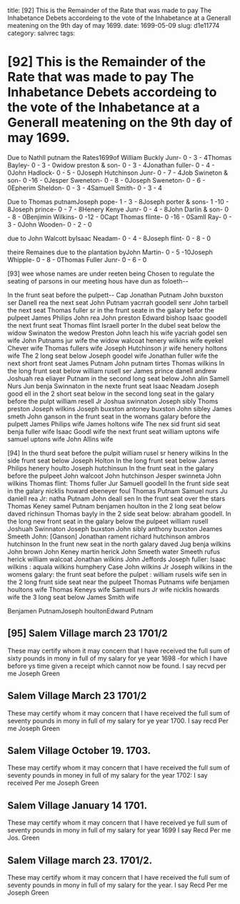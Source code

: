 title: [92] This is the Remainder of the Rate that was made to pay The Inhabetance Debets accordeing to the vote of the Inhabetance at a Generall meatening on the 9th day of may 1699.
date: 1699-05-09
slug: d1e11774
category: salvrec
tags: 


<div markdown class="doc" id="d1e11774">


# [92] This is the Remainder of the Rate that was made to pay The Inhabetance Debets accordeing to the vote of the Inhabetance at a Generall meatening on the 9th day of may 1699.

Due to Nathll putnam the Rates1699of William Buckly Junr- 0 - 3 - 4Thomas Bayley- 0 - 3 - 0widow preston & son- 0 - 3 - 4Jonathan fuller- 0 - 4 - 0John Hadlock- 0 - 5 - 0Joseph Hutchinson Junr- 0 - 7 - 4Job Swineton & son- 0 -16 - 0Jesper Sweneton- 0 - 8 - 0Joseph Sweneton- 0 - 6 - 0Epherim Sheldon- 0 - 3 - 4Samuell Smith- 0 - 3 - 4

Due to Thomas putnamJoseph pope- 1 - 3 - 8Joseph porter & sons- 1 -10 - 8Joseph prince- 0 - 7 - 8Henery Kenye Junr- 0 - 4 - 8John Darlin & son- 0 - 8 - 0Benjimin Wilkins- 0 -12 - 0Capt Thomas flinte- 0 -16 - 0Samll Ray- 0 - 3 - 0John Wooden- 0 - 2 - 0

due to John Walcott byIsaac Neadam- 0 - 4 - 8Joseph flint- 0 - 8 - 0

theire Remaines due to the plantation byJohn Martin- 0 - 5 -10Joseph Whipple- 0 - 8 - 0Thomas Fuller Junr- 0 - 6 - 0

[93] wee whose names are under reeten being Chosen to regulate the seating of parsons in our meeting hous have dun as foloeth--

In the frunt seat before the pulpett-- Cap Jonathan Putnam John buxston ser Danell rea the next seat John Putnam yacrrah goodell senr John tarbell the next seat Thomas fuller sr in the frunt seate in the galary befor the pulpeet James Philips John rea John preston Edward bishop Isaac goodell the next frunt seat Thomas flint Israell porter In the dubel seat below the widow Swinaton the wedow Preston John leach his wife yacriah godel sen wife John Putnams jur wife the widow walcoat henery wilkins wife eyekel Chever wife Thomas fullers wife Joseph Hutchinson jr wife henery holtons wife The 2 long seat below Joseph goodel wife Jonathan fuller wife the next short front seat James Putnam John putnam tirtes Thomas wilkins In the long frunt seat below william rusell ser James prince danell andrew Joshuah rea eliayer Putnam in the second long seat below John alin Samell Nurs Jun benja Swinnaton in the nexte frunt seat Isaac Neadam Joseph good ell in the 2 short seat below in the second long seat in the galary before the pulpt william resell Jr Joshua swinnaton Joseph sibly Thoms preston Joseph wilkins Joseph buxston antoney buxston John sibley James smeth John ganson in the frunt seat in the womans galary before the pulpett James Philips wife James holtons wife The nex sid frunt sid seat benja fuller wife Isaac Goodl wife the next frunt seat william uptons wife samuel uptons wife John Allins wife

[94] In the thurd seat before the pulpit william rusel sr henery wilkins In the side frunt seat below Joseph Holton  In the long frunt seat below  James Philips henery houlto Joseph hutchinsun  In the frunt seat in the galary before the pulpeet John walcoot John hutchinson Jesper swinneta John wilkins Thomas flint: Thoms fuller Jur Samuell goodell  In the frunt side seat in the galary  nicklis howard ebeneyer foul  Thomas Putnam Samuel nurs Ju daniell rea Jr: natha Putnam John deall sen  In the frunt seat over the stars Thomas Keney samel Putnam benjamen houlton  in the 2 long seat below  daved richinsun Thomas bayly in the 2 side seat below: abraham goodell. In the long new front seat in the galary below the pulpeet william rusell Joshuah Swinnaton Joseph buxston John sibly anthony buxston Jeames Smeeth John: [Ganson] Jonathan rament richard hutchinson ambros hutchinson In the frunt new seat in the north galary daved Jug benja wilkins John brown John Keney martin herick John Smeeth water Smeeth rufus herick william walcoat Jonathan wilkins John Jeffords Joseph fuller: Isaac wilkins : aquala wilkins humphery Case John wilkins Jr Joseph wilkins in the womens galary: the frunt seat before the pulpet : william rusels wife sen in the 2 long frunt side seat near the pulpeet Thomas Putnams wife benjamen houltons wife Thomas Keneys wife Samuell nurs Jr wife nicklis howards wife the 3 long seat below James Smith wife

Benjamen PutnamJoseph houltonEdward Putnam

## [95] Salem Village march 23 1701/2

These may certify whom it may concern that I have received the full sum of sixty pounds in mony in full of my salary for ye year 1698 -for which I have before ys time given a receipt which cannot now be found. I say recvd per me  Joseph Green

## Salem Village March 23 1701/2

These may certify whom it may concern that I have received the full sum of seventy pounds in mony in full of my salary for ye year 1700. I say recd Per me Joseph Green

## Salem Village October 19. 1703. 

These may certify whom it may concern that I have received the full sum of seventy pounds in money in full of my salary for the year 1702: I say received Per me Joseph Green

## Salem Village January 14 1701.

These may certify whom it may concern that I have received ye full sum of seventy pounds in mony in full of my salary for year 1699 I say Recd Per me Jos. Green

## Salem Village march 23. 1701/2. 

These may certify whom it may concern that I have received the full sum of seventy pounds in mony in full of my salary for the year. I say Recd Per me Joseph Green
</div>